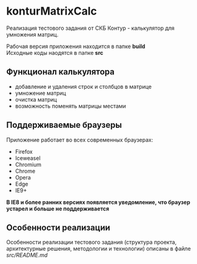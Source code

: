konturMatrixCalc
================

Реализация тестового задания от СКБ Контур - калькулятор для умножения матриц.  

Рабочая версия приложения находится в папке **build**  
Исходные коды наодятся в папке **src**  


Функционал калькулятора
-----------------------

*  добавление и удаления строк и столбцов в матрице  
*  умножение матриц   
*  очистка матриц
*  возможность поменять матрицы местами


Поддерживаемые браузеры
-----------------------

Приложение работает во всех современных браузерах:  

* Firefox  
* Iceweasel  
* Chromium  
* Chrome  
* Opera  
* Edge  
* IE9+

**В IE8 и более ранних версиях появляется уведомление, что браузер устарел и 
больше не поддерживается**


Особенности реализации
----------------------

Особенности реализации тестового задания (структура проекта, архитектурные
решения, методологии и технологии) описаны в файле *src/README.md*


